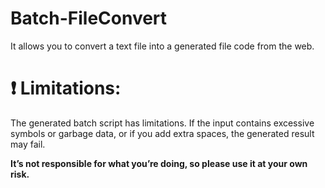 # Batch-FileConvert
It allows you to convert a text file into a generated file code from the web.

# ❗ Limitations:
The generated batch script has limitations. If the input contains excessive symbols or garbage data, or if you add extra spaces, the generated result may fail.

**It’s not responsible for what you’re doing, so please use it at your own risk.**
